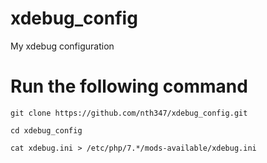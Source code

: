 # xdebug_config
My xdebug configuration
# Run the following command
`git clone https://github.com/nth347/xdebug_config.git`

`cd xdebug_config`

`cat xdebug.ini > /etc/php/7.*/mods-available/xdebug.ini`
